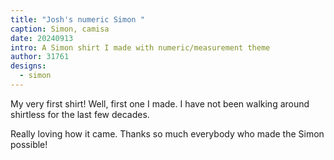 ```yaml
---
title: "Josh's numeric Simon "
caption: Simon, camisa
date: 20240913
intro: A Simon shirt I made with numeric/measurement theme
author: 31761
designs:
  - simon
---
```


My very first shirt! Well, first one I made. I have not been walking around shirtless for the last few decades.

Really loving how it came. Thanks so much everybody who made the Simon possible!
